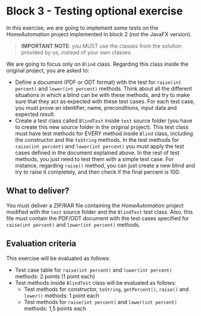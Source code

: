 # Block 3 - Testing optional exercise

In this exercise, we are going to implement some tests on the *HomeAutomation* project implemented in block 2 (not the JavaFX version).

> **IMPORTANT NOTE**: you MUST use the classes from the solution provided by us, instead of your own classes.

We are going to focus only on `Blind` class. Regarding this class inside the original project, you are asked to:

* Define a document (PDF or ODT format) with the test for `raise(int percent)` and `lower(int percent)` methods. Think about all the different situations in which a blind can be with these methods, and try to make sure that they act as expected with these test cases. For each test case, you must prove an identifier, name, preconditions, input data and expected result.
* Create a test class called `BlindTest` inside `test` source folder (you have to create this new source folder in the original project). This test class must have test methods for EVERY method inside `Blind` class, including the constructor and the `toString` methods. In the test methods for `raise(int percent)` and `lower(int percent)` you must apply the test cases defined in the document explained above. In the rest of test methods, you just need to test them with a simple test case. For instance, regarding `raise()` method, you can just create a new blind and try to raise it completely, and then check if the final percent is 100.

## What to deliver?

You must deliver a ZIP/RAR file containing the *HomeAutomation* project modified with the `test` source folder and the `BlindTest` test class. Also, this file must contain the PDF/ODT document with the test cases specified for `raise(int percent)` and `lower(int percent)` methods.

## Evaluation criteria

This exercise will be evaluated as follows:

* Test case table for `raise(int percent)` and `lower(int percent)` methods: 2 points (1 point each)
* Test methods inside `BlindTest` class will be evaluated as follows:
  * Test methods for constructor, `toString`, `getPercent()`, `raise()` and `lower()` methods: 1 point each
  * Test methods for `raise(int percent)` and `lower(int percent)` methods: 1,5 points each
